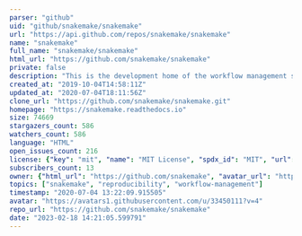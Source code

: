 ```yaml
---
parser: "github"
uid: "github/snakemake/snakemake"
url: "https://api.github.com/repos/snakemake/snakemake"
name: "snakemake"
full_name: "snakemake/snakemake"
html_url: "https://github.com/snakemake/snakemake"
private: false
description: "This is the development home of the workflow management system Snakemake. For general information, see"
created_at: "2019-10-04T14:58:11Z"
updated_at: "2020-07-04T18:11:56Z"
clone_url: "https://github.com/snakemake/snakemake.git"
homepage: "https://snakemake.readthedocs.io"
size: 74669
stargazers_count: 586
watchers_count: 586
language: "HTML"
open_issues_count: 216
license: {"key": "mit", "name": "MIT License", "spdx_id": "MIT", "url": "https://api.github.com/licenses/mit", "node_id": "MDc6TGljZW5zZTEz"}
subscribers_count: 13
owner: {"html_url": "https://github.com/snakemake", "avatar_url": "https://avatars1.githubusercontent.com/u/33450111?v=4", "login": "snakemake", "type": "Organization"}
topics: ["snakemake", "reproducibility", "workflow-management"]
timestamp: "2020-07-04 13:22:09.915505"
avatar: "https://avatars1.githubusercontent.com/u/33450111?v=4"
repo_url: "https://github.com/snakemake/snakemake"
date: "2023-02-18 14:21:05.599791"
---
```


